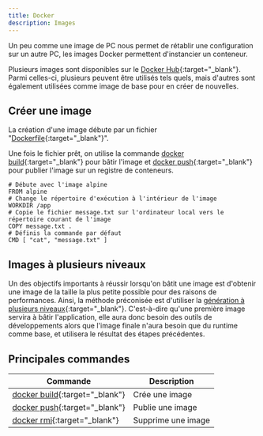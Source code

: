 ```yaml
---
title: Docker
description: Images
---
```


Un peu comme une image de PC nous permet de rétablir une configuration sur un autre PC, les images Docker permettent d'instancier un conteneur.

Plusieurs images sont disponibles sur le [Docker Hub](https://hub.docker.com/){:target="_blank"}. Parmi celles-ci, plusieurs peuvent être utilisés tels quels, mais d'autres sont également utilisées comme image de base pour en créer de nouvelles.

## Créer une image

La création d'une image débute par un fichier "[Dockerfile](https://docs.docker.com/engine/reference/builder/){:target="_blank"}". 

Une fois le fichier prêt, on utilise la commande [docker build](https://docs.docker.com/engine/reference/commandline/build/){:target="_blank"} pour bâtir l'image et [docker push](https://docs.docker.com/engine/reference/commandline/push/){:target="_blank"} pour publier l'image sur un registre de conteneurs.


```docker
# Débute avec l'image alpine
FROM alpine
# Change le répertoire d'exécution à l'intérieur de l'image
WORKDIR /app
# Copie le fichier message.txt sur l'ordinateur local vers le répertoire courant de l'image
COPY message.txt .
# Définis la commande par défaut
CMD [ "cat", "message.txt" ]
```

## Images à plusieurs niveaux

Un des objectifs importants à réussir lorsqu'on bâtit une image est d'obtenir une image de la taille la plus petite possible pour des raisons de performances. Ainsi, la méthode préconisée est d'utiliser la [génération à plusieurs niveaux](https://docs.docker.com/develop/develop-images/multistage-build/){:target="_blank"}. C'est-à-dire qu'une première image servira à bâtir l'application, elle aura donc besoin des outils de développements alors que l'image finale n'aura besoin que du runtime comme base, et utilisera le résultat des étapes précédentes.


## Principales commandes

| Commande | Description |
|----------|-------------|
| [docker build](https://docs.docker.com/engine/reference/commandline/build/){:target="_blank"} | Crée une image |
| [docker push](https://docs.docker.com/engine/reference/commandline/push/){:target="_blank"} | Publie une image |
| [docker rmi](https://docs.docker.com/engine/reference/commandline/rmi/){:target="_blank"} | Supprime une image |
